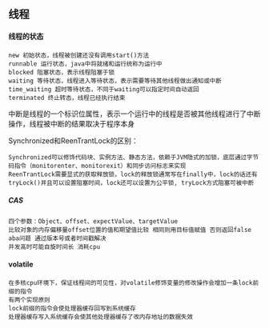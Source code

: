 ## 线程

#### 线程的状态
	new 初始状态，线程被创建还没有调用start()方法
	runnable 运行状态，java中将就绪和运行统称为运行中
	blocked 阻塞状态，表示线程阻塞于锁
	waiting 等待状态，线程进入等待状态，表示需要等待其他线程做出通知或中断
	time_waiting 超时等待状态，不同于waiting可以指定时间自动返回
	terminated 终止转态，线程已经执行结束

中断是线程的一个标识位属性，表示一个运行中的线程是否被其他线程进行了中断操作，线程被中断的结果取决于程序本身

Synchronized和ReenTrantLock的区别：

	Synchronized可以修饰代码块、实例方法、静态方法，依赖于JVM隐式的加锁，底层通过字节码指令（monitorenter、monitorexit）和同步访问标志来实现
	ReenTrantLock需要显式的获取释放锁，lock的释放锁通常写在finally中，lock的话还有tryLock()并且可以设置阻塞时间，lock还可以设置为公平锁, tryLock方式阻塞可被中断
	

##### CAS

	四个参数：Object、offset、expectValue、targetValue
	比较对象的内存偏移量offset位置的值和期望值比较 相同则用目标值赋值 否则返回false
	aba问题 通过版本号或者时间戳解决
	并发高时可能自旋时间长 消耗cpu
	

#### volatile

	在多核cpu环境下，保证线程间的可见性，对volatile修饰变量的修改操作会增加一条lock前缀的指令
	有两个实现原则	
	lock前缀的指令会使处理器缓存回写到系统缓存
	处理器缓存写入系统缓存会使其他处理器缓存了改内存地址的数据失效
